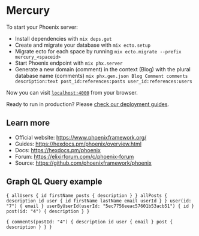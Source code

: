 # Mercury

To start your Phoenix server:

- Install dependencies with `mix deps.get`
- Create and migrate your database with `mix ecto.setup`
- Migrate ecto for each space by running `mix ecto.migrate --prefix mercury_<spaceid>`
- Start Phoenix endpoint with `mix phx.server`
- Generate a new domain (comment) in the context (Blog) with the plural database name (comments) `mix phx.gen.json Blog Comment comments description:text post_id:references:posts user_id:references:users`

Now you can visit [`localhost:4000`](http://localhost:4000) from your browser.

Ready to run in production? Please [check our deployment guides](https://hexdocs.pm/phoenix/deployment.html).

## Learn more

- Official website: https://www.phoenixframework.org/
- Guides: https://hexdocs.pm/phoenix/overview.html
- Docs: https://hexdocs.pm/phoenix
- Forum: https://elixirforum.com/c/phoenix-forum
- Source: https://github.com/phoenixframework/phoenix

## Graph QL Query example

`{ allUsers { id firstName posts { description } } allPosts { description id user { id firstName lastName email userId } } user(id: "7") { email } userByUserId(userId: "5ec7756eeac57601b53acb51") { id } post(id: "4") { description } }`

`{ comments(postId: "4") { description id user { email } post { description } } }`
